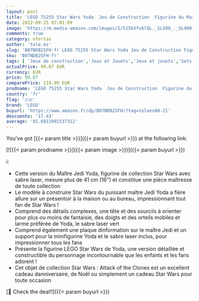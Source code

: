 ```yaml
---
layout: post
title: 'LEGO 75255 Star Wars Yoda  Jeu de Construction  Figurine du Maître  Collection  avec Sabre Laser  et Présentoir  Réplique du Film L Attaque des Clones'
date: 2022-09-25 07:01:09
image: 'https://m.media-amazon.com/images/I/515kVfu6lQL._SL500_._SL400_.jpg'
comments: true
category: ofertas
author: 'tole.es'
slug: 'B07NDB2SFH-fr LEGO 75255 Star Wars Yoda Jeu de Construction Figurine du...'
sku: 'B07NDB2SFH-fr'
tags: [ 'Jeux de construction','Jeux et Jouets','Jeux et jouets','Sets de jeux de construction','lego','🇫🇷', ]
actualPrice: 99.07 EUR
currency: EUR
price: 99.07
comparePrice: 119.99 EUR
prodname: 'LEGO 75255 Star Wars Yoda  Jeu de Construction  Figurine du Maître  Collection  avec Sabre Laser  et Présentoir  Réplique du Film L Attaque des Clones'
country: 'fr'
flag: '🇫🇷'
brand: 'LEGO'
buyurl: 'https://www.amazon.fr/dp/B07NDB2SFH/?tag=tolees0d-21'
descuento: '17.43'
average: '91.6813992537312'
---
```


You've got [{{< param title >}}]({{< param buyurl >}}) at the following link:

[![{{< param prodname >}}]({{< param image >}})]({{< param buyurl >}})

ℹ️:

- Cette version du Maître Jedi Yoda, figurine de collection Star Wars avec sabre laser, mesure plus de 41 cm (16") et constitue une pièce maîtresse de toute collection
- Le modèle à construire Star Wars du puissant maître Jedi Yoda a fière allure sur un présentoir à la maison ou au bureau, impressionnant tout fan de Star Wars !
- Comprend des détails complexes, une tête et des sourcils à orienter pour plus ou moins de fantaisie, des doigts et des orteils mobiles et larme préférée de Yoda, le sabre laser vert
- Comprend également une plaque dinformation sur le maître Jedi et un support pour la minifigurine Yoda et le sabre laser inclus, pour impressionner tous les fans
- Présente la figurine LEGO Star Wars de Yoda, une version détaillée et constructible du personnage incontournable que les enfants et les fans adorent !
- Cet objet de collection Star Wars : Attack of the Clones est un excellent cadeau danniversaire, de Noël ou simplement un cadeau Star Wars pour toute occasion

[🛒 Check the deal!!]({{< param buyurl >}})
